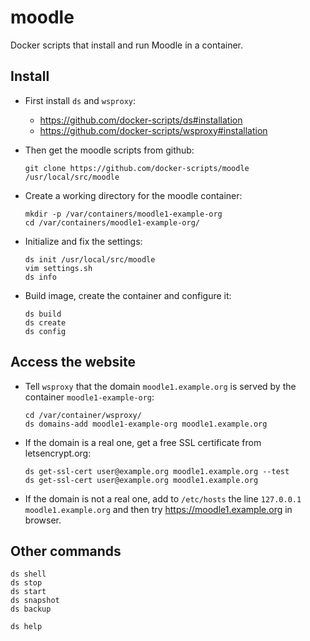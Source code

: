 moodle
======

Docker scripts that install and run Moodle in a container.

## Install

  - First install `ds` and `wsproxy`:
     + https://github.com/docker-scripts/ds#installation
     + https://github.com/docker-scripts/wsproxy#installation

  - Then get the moodle scripts from github:
    ```
    git clone https://github.com/docker-scripts/moodle /usr/local/src/moodle
    ```

  - Create a working directory for the moodle container:
    ```
    mkdir -p /var/containers/moodle1-example-org
    cd /var/containers/moodle1-example-org/
    ```

  - Initialize and fix the settings:
    ```
    ds init /usr/local/src/moodle
    vim settings.sh
    ds info
    ```

  - Build image, create the container and configure it:
    ```
    ds build
    ds create
    ds config
    ```


## Access the website

  - Tell `wsproxy` that the domain `moodle1.example.org` is served by the container `moodle1-example-org`:
    ```
    cd /var/container/wsproxy/
    ds domains-add moodle1-example-org moodle1.example.org
    ```

  - If the domain is a real one, get a free SSL certificate from letsencrypt.org:
    ```
    ds get-ssl-cert user@example.org moodle1.example.org --test
    ds get-ssl-cert user@example.org moodle1.example.org
    ```

  - If the domain is not a real one, add to `/etc/hosts` the line
    `127.0.0.1 moodle1.example.org` and then try
    https://moodle1.example.org in browser.


## Other commands

```
ds shell
ds stop
ds start
ds snapshot
ds backup

ds help
```
